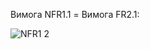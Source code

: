 Вимога NFR1.1 = Вимога FR2.1:


![NFR1 2](https://github.com/oleksandrblazhko/ai-213-fokin/blob/295f2d1db4a3e2092cb1780de6dab6be8ff2e625/1-SoftwareRequirements/1.4-FuncNonFuncRequirements/1.4.4-NFRUserInterfaceOUTPUT/NFR1.1.drawio)
